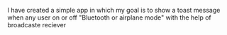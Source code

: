 I have created a simple app in which my goal is to show a toast message when any user on or off "Bluetooth or airplane mode" with the help of broadcaste reciever

